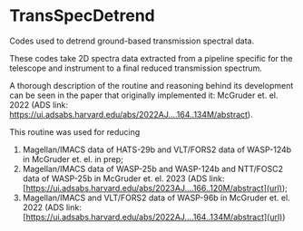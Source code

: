 # TransSpecDetrend
Codes used to detrend ground-based transmission spectral data.

These codes take 2D spectra data extracted from a pipeline specific for the telescope and instrument to a final reduced transmission spectrum.

A thorough description of the routine and reasoning behind its development can be seen in the paper that originally implemented it: McGruder et. el. 2022 (ADS link: https://ui.adsabs.harvard.edu/abs/2022AJ....164..134M/abstract).

This routine was used for reducing
1.	Magellan/IMACS data of HATS-29b and VLT/FORS2 data of WASP-124b in McGruder et. el. in prep;
2.	Magellan/IMACS data of WASP-25b and WASP-124b and NTT/FOSC2 data of WASP-25b in McGruder et. el. 2023 (ADS link: [https://ui.adsabs.harvard.edu/abs/2023AJ....166..120M/abstract](url));
3.	Magellan/IMACS and VLT/FORS2 data of WASP-96b in McGruder et. el. 2022 (ADS link: [https://ui.adsabs.harvard.edu/abs/2022AJ....164..134M/abstract](url))

